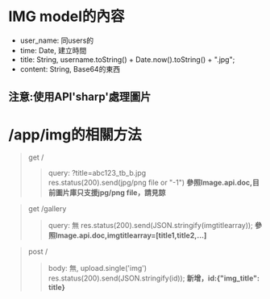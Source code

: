 # IMG model的內容

* user_name: 同users的
* time: Date, 建立時間
* title: String, username.toString() + Date.now().toString() + ".jpg";
* content: String, Base64的東西

## 注意:使用API'sharp'處理圖片
# /app/img的相關方法

> get /
>> query: ?title=abc123_tb_b.jpg  
>> res.status(200).send(jpg/png file or "-1") 
**參照Image.api.doc,目前圖片庫只支援jpg/png file，請見諒**

> get /gallery
>> query: 無
>> res.status(200).send(JSON.stringify(imgtitlearray)); 
**參照Image.api.doc,imgtitlearray=[title1,title2,...]**

> post /
>> body: 無, upload.single('img')
>> res.status(200).send(JSON.stringify(id));
**新增，id:{"img_title": title}**

